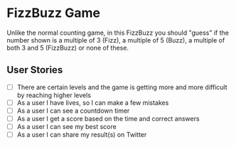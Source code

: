 # FizzBuzz Game

Unlike the normal counting game, in this FizzBuzz you should "guess" if the number shown is a multiple of 3 (Fizz), a multiple of 5 (Buzz), a multiple of both 3 and 5 (FizzBuzz) or none of these.

## User Stories

- [ ] There are certain levels and the game is getting more and more difficult by reaching higher levels
- [ ] As a user I have lives, so I can make a few mistakes
- [ ] As a user I can see a countdown timer
- [ ] As a user I get a score based on the time and correct answers
- [ ] As a user I can see my best score
- [ ] As a user I can share my result(s) on Twitter
